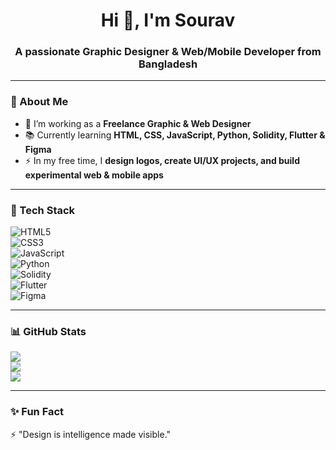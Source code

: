 <h1 align="center">Hi 👋, I'm Sourav</h1>
<h3 align="center">A passionate Graphic Designer & Web/Mobile Developer from Bangladesh</h3>

---

### 🌟 About Me  
- 🔭 I’m working as a **Freelance Graphic & Web Designer**  
- 📚 Currently learning **HTML, CSS, JavaScript, Python, Solidity, Flutter & Figma**  
- ⚡ In my free time, I **design logos, create UI/UX projects, and build experimental web & mobile apps**  

---

### 🚀 Tech Stack  
![HTML5](https://img.shields.io/badge/html5-%23E34F26.svg?style=for-the-badge&logo=html5&logoColor=white)  
![CSS3](https://img.shields.io/badge/css3-%231572B6.svg?style=for-the-badge&logo=css3&logoColor=white)  
![JavaScript](https://img.shields.io/badge/javascript-%23323330.svg?style=for-the-badge&logo=javascript&logoColor=%23F7DF1E)  
![Python](https://img.shields.io/badge/python-%233776AB.svg?style=for-the-badge&logo=python&logoColor=white)  
![Solidity](https://img.shields.io/badge/Solidity-%23363636.svg?style=for-the-badge&logo=solidity&logoColor=white)  
![Flutter](https://img.shields.io/badge/Flutter-%2302569B.svg?style=for-the-badge&logo=flutter&logoColor=white)  
![Figma](https://img.shields.io/badge/Figma-%23F24E1E.svg?style=for-the-badge&logo=figma&logoColor=white)  

---

### 📊 GitHub Stats  
![](https://github-readme-stats.vercel.app/api?username=YOUR-USERNAME&show_icons=true&theme=tokyonight)  
![](https://github-readme-streak-stats.herokuapp.com/?user=YOUR-USERNAME&theme=tokyonight)  
![](https://github-readme-stats.vercel.app/api/top-langs/?username=YOUR-USERNAME&layout=compact&theme=tokyonight)  

---

### ✨ Fun Fact  
⚡ "Design is intelligence made visible."  
